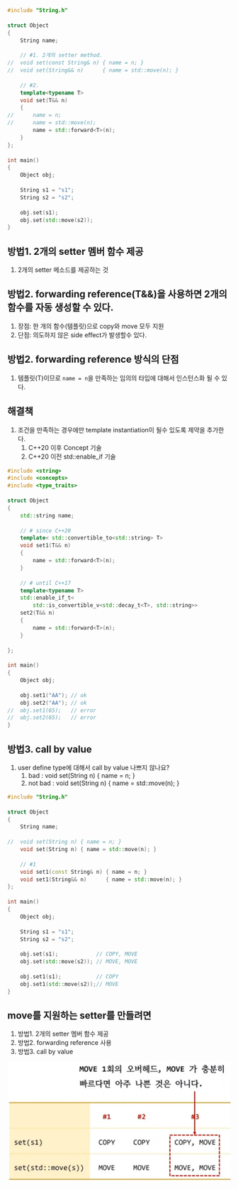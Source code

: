 ```c++
#include "String.h"

struct Object
{
	String name;

	// #1. 2개의 setter method.
//	void set(const String& n) { name = n; }	
//	void set(String&& n)      { name = std::move(n); }

	// #2. 
	template<typename T>
	void set(T&& n)
	{
//		name = n;
//		name = std::move(n);
		name = std::forward<T>(n);
	}
};

int main()
{	
	Object obj;

	String s1 = "s1";
	String s2 = "s2";	

	obj.set(s1);
	obj.set(std::move(s2));
}
```

## 방법1. 2개의 setter 멤버 함수 제공
1) 2개의 setter 메소드를 제공하는 것

## 방법2. forwarding reference(T&&)을 사용하면 2개의 함수를 자동 생성할 수 있다.
1) 장점: 한 개의 함수(템플릿)으로 copy와 move 모두 지원
2) 단점: 의도하지 않은 side effect가 발생할수 있다.

## 방법2. forwarding reference 방식의 단점
1) 템플릿(T)이므로 `name = n`을 만족하는 임의의 타입에 대해서 인스턴스화 될 수 있다.

## 해결책
1) 조건을 만족하는 경우에만 template instantiation이 될수 있도록 제약을 추가한다.
   1) C++20 이후 Concept 기술
   2) C++20 이전 std::enable_if 기술

```c++
#include <string>
#include <concepts>
#include <type_traits>

struct Object
{
	std::string name;

	// # since C++20 
	template< std::convertible_to<std::string> T>
	void set1(T&& n) 
	{		
		name = std::forward<T>(n);
	}	

	// # until C++17
	template<typename T>
	std::enable_if_t< 
		std::is_convertible_v<std::decay_t<T>, std::string>>
	set2(T&& n)
	{
		name = std::forward<T>(n);
	}	

};

int main()
{	
	Object obj;

	obj.set1("AA");	// ok
	obj.set2("AA"); // ok
//	obj.set1(65);	// error
//	obj.set2(65);	// error
}
```

## 방법3. call by value
1) user define type에 대해서 call by value 나쁘지 않나요?
   1) bad     : void set(String n) { name = n; }
   2) not bad : void set(String n) { name = std::move(n); }

```c++
#include "String.h"

struct Object
{
	String name;
	
//	void set(String n) { name = n; } 
	void set(String n) { name = std::move(n); }	

	// #1
	void set1(const String& n) { name = n; }	
	void set1(String&& n)      { name = std::move(n); }	
};

int main()
{	
	Object obj;

	String s1 = "s1";
	String s2 = "s2";	

	obj.set(s1);			// COPY, MOVE		
	obj.set(std::move(s2));	// MOVE, MOVE

	obj.set1(s1);			// COPY
	obj.set1(std::move(s2));// MOVE	
}
```

## move를 지원하는 setter를 만들려면
1) 방법1. 2개의 setter 멤버 함수 제공
2) 방법2. forwarding reference 사용
3) 방법3. call by value

![](../../img/ch3-15-1.png)
